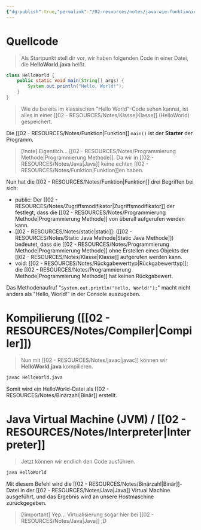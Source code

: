 ```yaml
---
{"dg-publish":true,"permalink":"/02-resources/notes/java-wie-funktioniert-es/","tags":["code/java","informatik/virtualisierung"],"noteIcon":"","updated":"2025-03-19T12:11:04.359+01:00"}
---
```


<style> .container {font-family: sans-serif; text-align: center;} .button-wrapper button {z-index: 1;height: 40px; width: 100px; margin: 10px;padding: 5px;} .excalidraw .App-menu_top .buttonList { display: flex;} .excalidraw-wrapper { height: 800px; margin: 50px; position: relative;} :root[dir="ltr"] .excalidraw .layer-ui__wrapper .zen-mode-transition.App-menu_bottom--transition-left {transform: none;} </style><script src="https://cdn.jsdelivr.net/npm/react@17/umd/react.production.min.js"></script><script src="https://cdn.jsdelivr.net/npm/react-dom@17/umd/react-dom.production.min.js"></script><script type="text/javascript" src="https://cdn.jsdelivr.net/npm/@excalidraw/excalidraw@0/dist/excalidraw.production.min.js"></script><div id="Java_wie_funktioniert_es_2024-10-26_2017.00.excalidraw.md1"></div><script>(function(){const InitialData={"type":"excalidraw","version":2,"source":"https://github.com/zsviczian/obsidian-excalidraw-plugin/releases/tag/2.5.2","elements":[{"type":"ellipse","version":2203,"versionNonce":843266990,"index":"a0","isDeleted":false,"id":"yNFjAyFoa0pBaoJydxNyr","fillStyle":"solid","strokeWidth":1,"strokeStyle":"solid","roughness":0,"opacity":100,"angle":0,"x":-393.4815505608274,"y":-257.81102705309047,"strokeColor":"transparent","backgroundColor":"transparent","width":79.1919142631445,"height":87.62205410618098,"seed":1725785138,"groupIds":["PXvtHvARuXF3rJqCaPevx"],"frameId":null,"roundness":null,"boundElements":[],"updated":1729969671633,"link":null,"locked":false},{"type":"line","version":1244,"versionNonce":33265134,"index":"a1","isDeleted":false,"id":"yKKLGo6pUdqHmVqCrk0pQ","fillStyle":"solid","strokeWidth":1,"strokeStyle":"solid","roughness":0,"opacity":100,"angle":0,"x":-374.69158331882284,"y":-207.41750462819292,"strokeColor":"#495057","backgroundColor":"transparent","width":12.650836320188318,"height":10.170250896057496,"seed":231083506,"groupIds":["5GKK6Ds1dUnbUKtm2hsWR","PXvtHvARuXF3rJqCaPevx"],"frameId":null,"roundness":{"type":2},"boundElements":[],"updated":1729969671633,"link":null,"locked":false,"startBinding":null,"endBinding":null,"lastCommittedPoint":null,"startArrowhead":null,"endArrowhead":null,"points":[[0,0],[4.286140979690572,-2.3372162485070476],[8.409498207887736,-0.09856630824469903],[12.213261648746084,-1.9728195937873352],[12.650836320188318,-10.170250896057496]]},{"type":"line","version":824,"versionNonce":1714333742,"index":"a2","isDeleted":false,"id":"pcrVMbZr02M--dIuMa6T9","fillStyle":"solid","strokeWidth":1,"strokeStyle":"solid","roughness":0,"opacity":100,"angle":0,"x":-340.5517983725855,"y":-178.36508527335437,"strokeColor":"#495057","backgroundColor":"transparent","width":21.54643339796803,"height":14.444444444444343,"seed":762544050,"groupIds":["5GKK6Ds1dUnbUKtm2hsWR","PXvtHvARuXF3rJqCaPevx"],"frameId":null,"roundness":{"type":2},"boundElements":[],"updated":1729969671633,"link":null,"locked":false,"startBinding":null,"endBinding":null,"lastCommittedPoint":null,"startArrowhead":null,"endArrowhead":null,"points":[[0,0],[4.2592592592591245,-3.0092592592591245],[9.135304659498615,-1.3351254480294301],[13.167562724014715,-6.589755077658083],[-1.8518518518530982,-14.444444444444343],[-8.378870673953315,-11.432908318154205]]},{"type":"line","version":1806,"versionNonce":1858433646,"index":"a3","isDeleted":false,"id":"ItC9XOj0DZKERNcbTAAEO","fillStyle":"solid","strokeWidth":2,"strokeStyle":"solid","roughness":0,"opacity":100,"angle":0,"x":-397.71036370231707,"y":-200.81815431337364,"strokeColor":"#495057","backgroundColor":"#ced4da","width":53.451710477793824,"height":36.95026404079046,"seed":1645001074,"groupIds":["fonEkfCevmE0suwyKIXou","ikusVdUThEdEG1DP4aVlf","FutNFdHld9wRfdDhklJgK","5GKK6Ds1dUnbUKtm2hsWR","PXvtHvARuXF3rJqCaPevx"],"frameId":null,"roundness":null,"boundElements":[],"updated":1729969671633,"link":null,"locked":false,"startBinding":null,"endBinding":null,"lastCommittedPoint":null,"startArrowhead":null,"endArrowhead":null,"points":[[0,0],[0.11421566210443146,2.941475505966393],[39.14031821739576,25.662220680908387],[52.95204025206479,15.721398660091626],[53.451710477793824,11.242332820895239],[14.739754753237094,-11.288043359882067],[0,0]]},{"type":"line","version":1307,"versionNonce":1183380654,"index":"a4","isDeleted":false,"id":"-G2yigQt7kWe3kOC6La1p","fillStyle":"solid","strokeWidth":1,"strokeStyle":"solid","roughness":0,"opacity":100,"angle":0,"x":-397.13422940761814,"y":-200.2711144306867,"strokeColor":"#495057","backgroundColor":"#ced4da","width":52.73040807408438,"height":22.437421346334304,"seed":718846770,"groupIds":["fMXGN-CnBAUOwDk_gzsTa","nqIzSHrfBjya24GzHmQVf","kf1qztHAz7SfiJgCwpJ4e","5GKK6Ds1dUnbUKtm2hsWR","PXvtHvARuXF3rJqCaPevx"],"frameId":null,"roundness":null,"boundElements":[],"updated":1729969671633,"link":null,"locked":false,"startBinding":null,"endBinding":null,"lastCommittedPoint":null,"startArrowhead":null,"endArrowhead":null,"points":[[0,0],[38.44304876048511,22.437421346334304],[52.73040807408438,10.447081206101757]]},{"type":"line","version":1231,"versionNonce":1461858030,"index":"a5","isDeleted":false,"id":"WGJylzdRI8wYiPVgdw4gP","fillStyle":"solid","strokeWidth":1,"strokeStyle":"solid","roughness":0,"opacity":100,"angle":0,"x":-358.5590352767955,"y":-174.68985613991154,"strokeColor":"#495057","backgroundColor":"#ced4da","width":0.03132583383842302,"height":2.9953646072644915,"seed":104760562,"groupIds":["zI8VWGrF0biOo6rShiEqt","Nd5Wt33zzmdpeqk3upbmm","xscJZtRa76y1-VXd_rYJ2","5GKK6Ds1dUnbUKtm2hsWR","PXvtHvARuXF3rJqCaPevx"],"frameId":null,"roundness":null,"boundElements":[],"updated":1729969671633,"link":null,"locked":false,"startBinding":null,"endBinding":null,"lastCommittedPoint":null,"startArrowhead":null,"endArrowhead":null,"points":[[0,0],[-0.03132583383842302,-2.9953646072644915]]},{"type":"line","version":650,"versionNonce":1830428974,"index":"a6","isDeleted":false,"id":"5-r_sNy2PzbiNhBNHAn_A","fillStyle":"solid","strokeWidth":1,"strokeStyle":"solid","roughness":0,"opacity":100,"angle":0,"x":-383.5647535009699,"y":-209.10703130328184,"strokeColor":"#495057","backgroundColor":"#495057","width":32.582969029002015,"height":21.222215380825673,"seed":231020210,"groupIds":["5GKK6Ds1dUnbUKtm2hsWR","PXvtHvARuXF3rJqCaPevx"],"frameId":null,"roundness":null,"boundElements":[],"updated":1729969671633,"link":null,"locked":false,"startBinding":null,"endBinding":null,"lastCommittedPoint":null,"startArrowhead":null,"endArrowhead":null,"points":[[0,0],[-10.458715596330876,8.16513761467877],[12.399482790468028,21.222215380825673],[22.12425343267114,12.506619050550398],[0,0]]},{"type":"line","version":854,"versionNonce":1541000046,"index":"a7","isDeleted":false,"id":"WcwliUq2ZVkGCho_ESnUK","fillStyle":"solid","strokeWidth":1,"strokeStyle":"solid","roughness":0,"opacity":100,"angle":0,"x":-360.0842427318954,"y":-195.73001990919593,"strokeColor":"#495057","backgroundColor":"#495057","width":7.375520559826327,"height":5.156962524708888,"seed":303263858,"groupIds":["5GKK6Ds1dUnbUKtm2hsWR","PXvtHvARuXF3rJqCaPevx"],"frameId":null,"roundness":null,"boundElements":[],"updated":1729969671633,"link":null,"locked":false,"startBinding":null,"endBinding":null,"lastCommittedPoint":null,"startArrowhead":null,"endArrowhead":null,"points":[[0,0],[-3.2808014859010655,3.011763381549372],[1.0418305085531756,5.156962524708888],[4.094719073925262,2.3136435444562267],[0,0]]},{"type":"line","version":956,"versionNonce":564800942,"index":"a8","isDeleted":false,"id":"c_PdL09Eqg69y8giwxKvB","fillStyle":"solid","strokeWidth":1,"strokeStyle":"solid","roughness":0,"opacity":100,"angle":0,"x":-354.4466588392785,"y":-192.70988568100793,"strokeColor":"#495057","backgroundColor":"#495057","width":15.227869553114942,"height":12.271056484440578,"seed":921735730,"groupIds":["5GKK6Ds1dUnbUKtm2hsWR","PXvtHvARuXF3rJqCaPevx"],"frameId":null,"roundness":null,"boundElements":[],"updated":1729969671633,"link":null,"locked":false,"startBinding":null,"endBinding":null,"lastCommittedPoint":null,"startArrowhead":null,"endArrowhead":null,"points":[[0,0],[-9.522412224156142,8.582233180207822],[-3.723270162588051,12.271056484440578],[5.705457328958801,3.7230395176111415],[0,0]]},{"type":"line","version":2208,"versionNonce":196364270,"index":"a9","isDeleted":false,"id":"c-SrbUMdr8cMpXPBV5WLU","fillStyle":"solid","strokeWidth":2,"strokeStyle":"solid","roughness":0,"opacity":100,"angle":0,"x":-349.75903829272613,"y":-173.5934270543702,"strokeColor":"#495057","backgroundColor":"#ced4da","width":10.325861900493805,"height":8.12204795062289,"seed":256080882,"groupIds":["FT5Z62Lrw2_nEeAyPZwta","8qfmkCjUW4eiOUzoqXmRZ","7ezfQO_I24QkeMrvPdPUz","5GKK6Ds1dUnbUKtm2hsWR","PXvtHvARuXF3rJqCaPevx"],"frameId":null,"roundness":null,"boundElements":[],"updated":1729969671633,"link":null,"locked":false,"startBinding":null,"endBinding":null,"lastCommittedPoint":null,"startArrowhead":null,"endArrowhead":null,"points":[[0,0],[5.112383161587331,2.155257417460234],[10.325861900493805,-1.9238001260923738],[10.18553212622255,-4.242865965288763],[5.989705433923358,-5.966790533162657],[0,0]]},{"type":"line","version":3137,"versionNonce":1510021678,"index":"aA","isDeleted":false,"id":"OQhEfoaft2aMPpqrycnvT","fillStyle":"solid","strokeWidth":2,"strokeStyle":"solid","roughness":0,"opacity":100,"angle":0,"x":-358.18137273643936,"y":-216.1976715618097,"strokeColor":"#495057","backgroundColor":"#ced4da","width":25.059439418853884,"height":22.532361289552,"seed":957558194,"groupIds":["ksqNP57HHDRbDp3j-aehy","YRtsMEAZr0eINwD5N6Rbx","7Le1U4Q9Rxp-BoLCMtX1V","5_Gi2DSHgkYD3M_aKjOzL","mnFf34jNOPQ-FI7UEzVvt","ixqaBshMuZtSpHWbHFK_v","FMZWKOHFRnsTsmcugvfBg","nduQZGnSKtdae-Hi-m3B7","PXvtHvARuXF3rJqCaPevx"],"frameId":null,"roundness":null,"boundElements":[],"updated":1729969671633,"link":null,"locked":false,"startBinding":null,"endBinding":null,"lastCommittedPoint":null,"startArrowhead":null,"endArrowhead":null,"points":[[0,0],[0.11421566210438161,9.422956987448126],[12.817631894707915,15.935675954361614],[24.559769193124808,7.622238894263049],[25.059439418853884,-1.4864565745628564],[13.57926092607591,-6.5966853351903865],[0,0]]},{"type":"line","version":1919,"versionNonce":1668916334,"index":"aB","isDeleted":false,"id":"2kinHQIo6RiA0-P2GViWH","fillStyle":"solid","strokeWidth":2,"strokeStyle":"solid","roughness":0,"opacity":100,"angle":0,"x":-362.1278473003291,"y":-256.260579057683,"strokeColor":"#495057","backgroundColor":"#ced4da","width":40.037471489083146,"height":51.5348828789688,"seed":2038867826,"groupIds":["CtoUfwbg2_5CP9zHP5hvx","nduQZGnSKtdae-Hi-m3B7","PXvtHvARuXF3rJqCaPevx"],"frameId":null,"roundness":{"type":2},"boundElements":[],"updated":1729969671633,"link":null,"locked":false,"startBinding":null,"endBinding":null,"lastCommittedPoint":null,"startArrowhead":null,"endArrowhead":null,"points":[[0,0],[15.81323992614307,1.5686434234826265],[36.569729553599245,12.773885811519904],[40.037471489083146,28.785616016799395],[38.351254480287025,41.35159842149187],[30.660638644509163,51.5348828789688],[22.92603453893753,47.121393142898796],[3.38057999348257,20.303211324717267],[2.471489084391578,3.7123022338078044]]},{"type":"line","version":2975,"versionNonce":971433646,"index":"aC","isDeleted":false,"id":"eqAaY7HGSdxmFW5irqooY","fillStyle":"solid","strokeWidth":2,"strokeStyle":"solid","roughness":0,"opacity":100,"angle":0,"x":-373.3008051668345,"y":-230.07668136855537,"strokeColor":"#495057","backgroundColor":"#ced4da","width":46.86901140734767,"height":54.3714311178362,"seed":1491396914,"groupIds":["CtoUfwbg2_5CP9zHP5hvx","nduQZGnSKtdae-Hi-m3B7","PXvtHvARuXF3rJqCaPevx"],"frameId":null,"roundness":{"type":2},"boundElements":[],"updated":1729969671633,"link":null,"locked":false,"startBinding":null,"endBinding":null,"lastCommittedPoint":null,"startArrowhead":null,"endArrowhead":null,"points":[[0,0],[4.311701847418056,13.761389868409811],[36.672357030754256,28.290893113945458],[46.4915051662324,19.50728732212292],[46.86901140734767,-7.857569074843923],[37.76870538120877,-16.736013442588842],[13.340736029639045,-26.080538003890744],[1.8028021661685354,-21.15287874969945],[0,0]]},{"type":"line","version":2758,"versionNonce":1307697390,"index":"aD","isDeleted":false,"id":"zhCGmAQmHzUvNGxvSD-ty","fillStyle":"solid","strokeWidth":2,"strokeStyle":"solid","roughness":0,"opacity":100,"angle":0,"x":-370.1189869850165,"y":-230.52205931378867,"strokeColor":"#495057","backgroundColor":"#343a40","width":39.772727272725206,"height":45.505050505050804,"seed":1049948914,"groupIds":["CtoUfwbg2_5CP9zHP5hvx","nduQZGnSKtdae-Hi-m3B7","PXvtHvARuXF3rJqCaPevx"],"frameId":null,"roundness":{"type":2},"boundElements":[],"updated":1729969671633,"link":null,"locked":false,"startBinding":null,"endBinding":null,"lastCommittedPoint":null,"startArrowhead":null,"endArrowhead":null,"points":[[0,0],[3.623737373738095,11.56565656565499],[29.29292929293024,23.58585858585775],[39.64646464646603,18.686868686866546],[39.772727272725206,-5.075757575758416],[31.742424242424477,-14.065656565657264],[11.21212121212102,-21.919191919193054],[1.5151515151524109,-17.777777777778738],[0,0]]},{"type":"rectangle","version":517,"versionNonce":946159410,"index":"aE","isDeleted":false,"id":"aS89FvSlA4lbBGgJa9DDS","fillStyle":"solid","strokeWidth":2,"strokeStyle":"solid","roughness":1,"opacity":100,"angle":0,"x":-345,"y":-330.55824288922156,"strokeColor":"#1e1e1e","backgroundColor":"transparent","width":174.5748502994012,"height":95,"seed":2088133490,"groupIds":[],"frameId":null,"roundness":{"type":3},"boundElements":[{"type":"text","id":"xLZyBGnM"},{"id":"BBYMZalFyS7ttFw6IY6B3","type":"arrow"}],"updated":1729969903646,"link":null,"locked":false},{"type":"text","version":416,"versionNonce":1390604274,"index":"aF","isDeleted":false,"id":"xLZyBGnM","fillStyle":"solid","strokeWidth":2,"strokeStyle":"solid","roughness":1,"opacity":100,"angle":0,"x":-332.588818441608,"y":-325.3486620508982,"strokeColor":"#1e1e1e","backgroundColor":"transparent","width":149.7524871826172,"height":84.5808383233533,"seed":1820021678,"groupIds":[],"frameId":null,"roundness":null,"boundElements":[],"updated":1729969629343,"link":null,"locked":false,"fontSize":13.532934131736527,"fontFamily":5,"text":"public class HelloWorld{\n\n\n\n}","rawText":"public class HelloWorld{\n\n\n\n}","textAlign":"center","verticalAlign":"middle","containerId":"aS89FvSlA4lbBGgJa9DDS","originalText":"public class HelloWorld{\n\n\n\n}","autoResize":true,"lineHeight":1.25},{"type":"text","version":158,"versionNonce":1084498354,"index":"aG","isDeleted":false,"id":"KBJQuIrU","fillStyle":"solid","strokeWidth":2,"strokeStyle":"solid","roughness":1,"opacity":100,"angle":0,"x":-304.4011976047904,"y":-352.2109375,"strokeColor":"#1e1e1e","backgroundColor":"transparent","width":94.91865539550781,"height":16.91616766467066,"seed":1230215794,"groupIds":[],"frameId":null,"roundness":null,"boundElements":[],"updated":1729969629343,"link":null,"locked":false,"fontSize":13.532934131736527,"fontFamily":5,"text":"HelloWorld.java","rawText":"HelloWorld.java","textAlign":"left","verticalAlign":"top","containerId":null,"originalText":"HelloWorld.java","autoResize":true,"lineHeight":1.25},{"type":"rectangle","version":888,"versionNonce":1023449778,"index":"aL","isDeleted":false,"id":"jzFMmNtFQUSLb9gLCeTNb","fillStyle":"solid","strokeWidth":2,"strokeStyle":"solid","roughness":1,"opacity":100,"angle":0,"x":152,"y":-352.2109375,"strokeColor":"#1e1e1e","backgroundColor":"transparent","width":57,"height":85,"seed":1873785518,"groupIds":[],"frameId":null,"roundness":{"type":3},"boundElements":[{"type":"text","id":"eZc9XNM3"},{"id":"BBYMZalFyS7ttFw6IY6B3","type":"arrow"}],"updated":1729969903646,"link":null,"locked":false},{"type":"text","version":619,"versionNonce":583256050,"index":"aM","isDeleted":false,"id":"eZc9XNM3","fillStyle":"solid","strokeWidth":2,"strokeStyle":"solid","roughness":1,"opacity":100,"angle":0,"x":160.2200164794922,"y":-347.2109375,"strokeColor":"#1e1e1e","backgroundColor":"transparent","width":40.559967041015625,"height":75,"seed":970941874,"groupIds":[],"frameId":null,"roundness":null,"boundElements":[],"updated":1729969883436,"link":null,"locked":false,"fontSize":20,"fontFamily":5,"text":"0111\n000\n101","rawText":"0111000101","textAlign":"center","verticalAlign":"middle","containerId":"jzFMmNtFQUSLb9gLCeTNb","originalText":"0111000101","autoResize":true,"lineHeight":1.25},{"type":"text","version":134,"versionNonce":1543022066,"index":"aN","isDeleted":false,"id":"1abA5VX6","fillStyle":"solid","strokeWidth":2,"strokeStyle":"solid","roughness":1,"opacity":100,"angle":0,"x":134,"y":-261.2109375,"strokeColor":"#1e1e1e","backgroundColor":"transparent","width":95.159912109375,"height":50,"seed":910402802,"groupIds":[],"frameId":null,"roundness":null,"boundElements":[{"id":"8YTUKKIpLnRu_TDbI-JyH","type":"arrow"}],"updated":1729970351685,"link":null,"locked":false,"fontSize":20,"fontFamily":5,"text":"HelloWorld\nin Bytes","rawText":"HelloWorld\nin Bytes","textAlign":"center","verticalAlign":"top","containerId":null,"originalText":"HelloWorld\nin Bytes","autoResize":true,"lineHeight":1.25},{"type":"arrow","version":56,"versionNonce":217408686,"index":"aO","isDeleted":false,"id":"BBYMZalFyS7ttFw6IY6B3","fillStyle":"solid","strokeWidth":2,"strokeStyle":"solid","roughness":1,"opacity":100,"angle":0,"x":-161.99999999999994,"y":-279.21093749999994,"strokeColor":"#1e1e1e","backgroundColor":"transparent","width":303.99999999999994,"height":5.000000000000057,"seed":882685102,"groupIds":[],"frameId":null,"roundness":{"type":2},"boundElements":[],"updated":1729970461786,"link":null,"locked":false,"startBinding":{"elementId":"aS89FvSlA4lbBGgJa9DDS","focus":0.11078887361559199,"gap":8.425149700598809,"fixedPoint":null},"endBinding":{"elementId":"jzFMmNtFQUSLb9gLCeTNb","focus":-0.5787177033492823,"gap":10,"fixedPoint":null},"lastCommittedPoint":null,"startArrowhead":null,"endArrowhead":"arrow","points":[[0,0],[303.99999999999994,-5.000000000000057]],"elbowed":false},{"type":"text","version":59,"versionNonce":1218621806,"index":"aP","isDeleted":false,"id":"NQR2UKLK","fillStyle":"solid","strokeWidth":2,"strokeStyle":"solid","roughness":1,"opacity":100,"angle":0,"x":-70,"y":-328.2109375,"strokeColor":"#1e1e1e","backgroundColor":"transparent","width":113.29301452636719,"height":25,"seed":1265507822,"groupIds":[],"frameId":null,"roundness":null,"boundElements":[],"updated":1729969923490,"link":"[[02 - RESOURCES/Notes/javac\|javac]]","locked":false,"fontSize":20,"fontFamily":5,"text":"📍[[02 - RESOURCES/Notes/javac\|javac]]","rawText":"[[02 - RESOURCES/Notes/javac\|javac]]","textAlign":"left","verticalAlign":"top","containerId":null,"originalText":"📍[[02 - RESOURCES/Notes/javac\|javac]]","autoResize":true,"lineHeight":1.25},{"type":"ellipse","version":2202,"versionNonce":108614002,"index":"aQ","isDeleted":false,"id":"s1bf8yLGq5Ud7uwUMxEpU","fillStyle":"solid","strokeWidth":1,"strokeStyle":"solid","roughness":0,"opacity":100,"angle":0,"x":165.5184494391726,"y":75.1889729469095,"strokeColor":"transparent","backgroundColor":"transparent","width":79.1919142631445,"height":87.62205410618098,"seed":207869682,"groupIds":["GBVq1goyrcZkrPfEt3g0u"],"frameId":null,"roundness":null,"boundElements":[{"id":"8YTUKKIpLnRu_TDbI-JyH","type":"arrow"}],"updated":1729970351686,"link":null,"locked":false},{"type":"line","version":1242,"versionNonce":1391165426,"index":"aR","isDeleted":false,"id":"E5fbLZhi2-8d2-_Xze958","fillStyle":"solid","strokeWidth":1,"strokeStyle":"solid","roughness":0,"opacity":100,"angle":0,"x":184.30841668117714,"y":125.58249537180708,"strokeColor":"#495057","backgroundColor":"transparent","width":12.650836320188318,"height":10.170250896057496,"seed":124790962,"groupIds":["oAlT7eDDQ3_Z6qg9LQwiZ","GBVq1goyrcZkrPfEt3g0u"],"frameId":null,"roundness":{"type":2},"boundElements":[],"updated":1729970344042,"link":null,"locked":false,"startBinding":null,"endBinding":null,"lastCommittedPoint":null,"startArrowhead":null,"endArrowhead":null,"points":[[0,0],[4.286140979690572,-2.3372162485070476],[8.409498207887736,-0.09856630824469903],[12.213261648746084,-1.9728195937873352],[12.650836320188318,-10.170250896057496]]},{"type":"line","version":822,"versionNonce":1360703922,"index":"aS","isDeleted":false,"id":"2W4ljCoN9bogrBOJeOtEP","fillStyle":"solid","strokeWidth":1,"strokeStyle":"solid","roughness":0,"opacity":100,"angle":0,"x":218.44820162741448,"y":154.63491472664563,"strokeColor":"#495057","backgroundColor":"transparent","width":21.54643339796803,"height":14.444444444444343,"seed":143409778,"groupIds":["oAlT7eDDQ3_Z6qg9LQwiZ","GBVq1goyrcZkrPfEt3g0u"],"frameId":null,"roundness":{"type":2},"boundElements":[],"updated":1729970344042,"link":null,"locked":false,"startBinding":null,"endBinding":null,"lastCommittedPoint":null,"startArrowhead":null,"endArrowhead":null,"points":[[0,0],[4.2592592592591245,-3.0092592592591245],[9.135304659498615,-1.3351254480294301],[13.167562724014715,-6.589755077658083],[-1.8518518518530982,-14.444444444444343],[-8.378870673953315,-11.432908318154205]]},{"type":"line","version":1804,"versionNonce":771599218,"index":"aT","isDeleted":false,"id":"zzRvtOvQclLD_9cStOTBW","fillStyle":"solid","strokeWidth":2,"strokeStyle":"solid","roughness":0,"opacity":100,"angle":0,"x":161.2896362976829,"y":132.18184568662636,"strokeColor":"#495057","backgroundColor":"#ced4da","width":53.451710477793824,"height":36.95026404079046,"seed":1249846322,"groupIds":["FBBuCn8_7X2Hz6GNAlVbS","pKE1tiqSyOxqOSIKtemMQ","rx3nRowqSDTBn4CvG2cvY","oAlT7eDDQ3_Z6qg9LQwiZ","GBVq1goyrcZkrPfEt3g0u"],"frameId":null,"roundness":null,"boundElements":[],"updated":1729970344042,"link":null,"locked":false,"startBinding":null,"endBinding":null,"lastCommittedPoint":null,"startArrowhead":null,"endArrowhead":null,"points":[[0,0],[0.11421566210443146,2.941475505966393],[39.14031821739576,25.662220680908387],[52.95204025206479,15.721398660091626],[53.451710477793824,11.242332820895239],[14.739754753237094,-11.288043359882067],[0,0]]},{"type":"line","version":1305,"versionNonce":1876651314,"index":"aU","isDeleted":false,"id":"zIlS4FpGphrw--NVvvahJ","fillStyle":"solid","strokeWidth":1,"strokeStyle":"solid","roughness":0,"opacity":100,"angle":0,"x":161.86577059238184,"y":132.7288855693133,"strokeColor":"#495057","backgroundColor":"#ced4da","width":52.73040807408438,"height":22.437421346334304,"seed":389008882,"groupIds":["3Fe_ldHhEviLYtAOiIsiw","l_MgPxmvk28OIpB-eUfp-","09s8FsD4I7LZZ2Edzsxve","oAlT7eDDQ3_Z6qg9LQwiZ","GBVq1goyrcZkrPfEt3g0u"],"frameId":null,"roundness":null,"boundElements":[],"updated":1729970344042,"link":null,"locked":false,"startBinding":null,"endBinding":null,"lastCommittedPoint":null,"startArrowhead":null,"endArrowhead":null,"points":[[0,0],[38.44304876048511,22.437421346334304],[52.73040807408438,10.447081206101757]]},{"type":"line","version":1229,"versionNonce":1008400114,"index":"aV","isDeleted":false,"id":"uwmoi6PmQjk2sqjcMHkar","fillStyle":"solid","strokeWidth":1,"strokeStyle":"solid","roughness":0,"opacity":100,"angle":0,"x":200.44096472320447,"y":158.31014386008846,"strokeColor":"#495057","backgroundColor":"#ced4da","width":0.03132583383842302,"height":2.9953646072644915,"seed":1671774130,"groupIds":["tytV1KWWO7bcOjNVD1iBJ","Lbf3FU8exIsPXMutZmeLc","prkT5kqwh0ZVUwo4cbRwP","oAlT7eDDQ3_Z6qg9LQwiZ","GBVq1goyrcZkrPfEt3g0u"],"frameId":null,"roundness":null,"boundElements":[],"updated":1729970344042,"link":null,"locked":false,"startBinding":null,"endBinding":null,"lastCommittedPoint":null,"startArrowhead":null,"endArrowhead":null,"points":[[0,0],[-0.03132583383842302,-2.9953646072644915]]},{"type":"line","version":648,"versionNonce":1933789362,"index":"aW","isDeleted":false,"id":"FNXT9tzGgWP-qcAs9jjG7","fillStyle":"solid","strokeWidth":1,"strokeStyle":"solid","roughness":0,"opacity":100,"angle":0,"x":175.43524649903006,"y":123.89296869671816,"strokeColor":"#495057","backgroundColor":"#495057","width":32.582969029002015,"height":21.222215380825673,"seed":1812363634,"groupIds":["oAlT7eDDQ3_Z6qg9LQwiZ","GBVq1goyrcZkrPfEt3g0u"],"frameId":null,"roundness":null,"boundElements":[],"updated":1729970344042,"link":null,"locked":false,"startBinding":null,"endBinding":null,"lastCommittedPoint":null,"startArrowhead":null,"endArrowhead":null,"points":[[0,0],[-10.458715596330876,8.16513761467877],[12.399482790468028,21.222215380825673],[22.12425343267114,12.506619050550398],[0,0]]},{"type":"line","version":852,"versionNonce":1291543154,"index":"aX","isDeleted":false,"id":"-rNEiz80X7ppZ-ydsKeYd","fillStyle":"solid","strokeWidth":1,"strokeStyle":"solid","roughness":0,"opacity":100,"angle":0,"x":198.91575726810456,"y":137.26998009080407,"strokeColor":"#495057","backgroundColor":"#495057","width":7.375520559826327,"height":5.156962524708888,"seed":1335524146,"groupIds":["oAlT7eDDQ3_Z6qg9LQwiZ","GBVq1goyrcZkrPfEt3g0u"],"frameId":null,"roundness":null,"boundElements":[],"updated":1729970344042,"link":null,"locked":false,"startBinding":null,"endBinding":null,"lastCommittedPoint":null,"startArrowhead":null,"endArrowhead":null,"points":[[0,0],[-3.2808014859010655,3.011763381549372],[1.0418305085531756,5.156962524708888],[4.094719073925262,2.3136435444562267],[0,0]]},{"type":"line","version":954,"versionNonce":1946829874,"index":"aY","isDeleted":false,"id":"bNFqm6OR4vMclWbxP1hJ1","fillStyle":"solid","strokeWidth":1,"strokeStyle":"solid","roughness":0,"opacity":100,"angle":0,"x":204.5533411607215,"y":140.29011431899207,"strokeColor":"#495057","backgroundColor":"#495057","width":15.227869553114942,"height":12.271056484440578,"seed":751322354,"groupIds":["oAlT7eDDQ3_Z6qg9LQwiZ","GBVq1goyrcZkrPfEt3g0u"],"frameId":null,"roundness":null,"boundElements":[],"updated":1729970344042,"link":null,"locked":false,"startBinding":null,"endBinding":null,"lastCommittedPoint":null,"startArrowhead":null,"endArrowhead":null,"points":[[0,0],[-9.522412224156142,8.582233180207822],[-3.723270162588051,12.271056484440578],[5.705457328958801,3.7230395176111415],[0,0]]},{"type":"line","version":2206,"versionNonce":576122354,"index":"aZ","isDeleted":false,"id":"SujuqWhbfxJkrbqpqxWt2","fillStyle":"solid","strokeWidth":2,"strokeStyle":"solid","roughness":0,"opacity":100,"angle":0,"x":209.24096170727384,"y":159.4065729456298,"strokeColor":"#495057","backgroundColor":"#ced4da","width":10.325861900493805,"height":8.12204795062289,"seed":1024906930,"groupIds":["GElAM4Qh28f1oYHS3viBc","fBltNewUQoAkmFOP0pkVN","TJMtW8ao2S8OCndwZ6qsJ","oAlT7eDDQ3_Z6qg9LQwiZ","GBVq1goyrcZkrPfEt3g0u"],"frameId":null,"roundness":null,"boundElements":[],"updated":1729970344042,"link":null,"locked":false,"startBinding":null,"endBinding":null,"lastCommittedPoint":null,"startArrowhead":null,"endArrowhead":null,"points":[[0,0],[5.112383161587331,2.155257417460234],[10.325861900493805,-1.9238001260923738],[10.18553212622255,-4.242865965288763],[5.989705433923358,-5.966790533162657],[0,0]]},{"type":"line","version":3135,"versionNonce":1021861810,"index":"aa","isDeleted":false,"id":"xo7a1nG0IzJ_MTYCmrGk2","fillStyle":"solid","strokeWidth":2,"strokeStyle":"solid","roughness":0,"opacity":100,"angle":0,"x":200.81862726356061,"y":116.8023284381903,"strokeColor":"#495057","backgroundColor":"#ced4da","width":25.059439418853884,"height":22.532361289552,"seed":1898786930,"groupIds":["bHLcmjWpTtOYZf6FPdYER","7Y-LqfizakrVm6l92K4_H","xB1M5ZAHB4keLsGEYClNg","EN3LBaz_ZYx6ERGWUiS4R","jputriXk06mF1h3BGqVjB","Q4PpPNCptHPkJaifkyn66","jtw13qM7zVq9yqUbstGv1","XpZpPWrDBz5lxlU8WTqSQ","GBVq1goyrcZkrPfEt3g0u"],"frameId":null,"roundness":null,"boundElements":[],"updated":1729970344042,"link":null,"locked":false,"startBinding":null,"endBinding":null,"lastCommittedPoint":null,"startArrowhead":null,"endArrowhead":null,"points":[[0,0],[0.11421566210438161,9.422956987448126],[12.817631894707915,15.935675954361614],[24.559769193124808,7.622238894263049],[25.059439418853884,-1.4864565745628564],[13.57926092607591,-6.5966853351903865],[0,0]]},{"type":"line","version":1917,"versionNonce":1877318002,"index":"ab","isDeleted":false,"id":"O9bNaduGyCVoJ3xWQGz_W","fillStyle":"solid","strokeWidth":2,"strokeStyle":"solid","roughness":0,"opacity":100,"angle":0,"x":196.87215269967086,"y":76.73942094231697,"strokeColor":"#495057","backgroundColor":"#ced4da","width":40.037471489083146,"height":51.5348828789688,"seed":215110194,"groupIds":["yxXaI0UTcXhD4x10IQ-fn","XpZpPWrDBz5lxlU8WTqSQ","GBVq1goyrcZkrPfEt3g0u"],"frameId":null,"roundness":{"type":2},"boundElements":[],"updated":1729970344042,"link":null,"locked":false,"startBinding":null,"endBinding":null,"lastCommittedPoint":null,"startArrowhead":null,"endArrowhead":null,"points":[[0,0],[15.81323992614307,1.5686434234826265],[36.569729553599245,12.773885811519904],[40.037471489083146,28.785616016799395],[38.351254480287025,41.35159842149187],[30.660638644509163,51.5348828789688],[22.92603453893753,47.121393142898796],[3.38057999348257,20.303211324717267],[2.471489084391578,3.7123022338078044]]},{"type":"line","version":2973,"versionNonce":1251318578,"index":"ac","isDeleted":false,"id":"ZWrB1ERNgn4HiKUj00LmX","fillStyle":"solid","strokeWidth":2,"strokeStyle":"solid","roughness":0,"opacity":100,"angle":0,"x":185.69919483316548,"y":102.92331863144463,"strokeColor":"#495057","backgroundColor":"#ced4da","width":46.86901140734767,"height":54.3714311178362,"seed":1122843634,"groupIds":["yxXaI0UTcXhD4x10IQ-fn","XpZpPWrDBz5lxlU8WTqSQ","GBVq1goyrcZkrPfEt3g0u"],"frameId":null,"roundness":{"type":2},"boundElements":[],"updated":1729970344042,"link":null,"locked":false,"startBinding":null,"endBinding":null,"lastCommittedPoint":null,"startArrowhead":null,"endArrowhead":null,"points":[[0,0],[4.311701847418056,13.761389868409811],[36.672357030754256,28.290893113945458],[46.4915051662324,19.50728732212292],[46.86901140734767,-7.857569074843923],[37.76870538120877,-16.736013442588842],[13.340736029639045,-26.080538003890744],[1.8028021661685354,-21.15287874969945],[0,0]]},{"type":"line","version":2756,"versionNonce":1532978418,"index":"ad","isDeleted":false,"id":"cZeu_gYFzvv7QbaqUEkb6","fillStyle":"solid","strokeWidth":2,"strokeStyle":"solid","roughness":0,"opacity":100,"angle":0,"x":188.8810130149835,"y":102.47794068621133,"strokeColor":"#495057","backgroundColor":"#343a40","width":39.772727272725206,"height":45.505050505050804,"seed":1367666098,"groupIds":["yxXaI0UTcXhD4x10IQ-fn","XpZpPWrDBz5lxlU8WTqSQ","GBVq1goyrcZkrPfEt3g0u"],"frameId":null,"roundness":{"type":2},"boundElements":[],"updated":1729970344042,"link":null,"locked":false,"startBinding":null,"endBinding":null,"lastCommittedPoint":null,"startArrowhead":null,"endArrowhead":null,"points":[[0,0],[3.623737373738095,11.56565656565499],[29.29292929293024,23.58585858585775],[39.64646464646603,18.686868686866546],[39.772727272725206,-5.075757575758416],[31.742424242424477,-14.065656565657264],[11.21212121212102,-21.919191919193054],[1.5151515151524109,-17.777777777778738],[0,0]]},{"type":"rectangle","version":138,"versionNonce":1271527090,"index":"b09","isDeleted":false,"id":"0Dz7d46MIavQoEPAXE1Ve","fillStyle":"solid","strokeWidth":2,"strokeStyle":"solid","roughness":1,"opacity":100,"angle":0,"x":232,"y":15.7890625,"strokeColor":"#1e1e1e","backgroundColor":"transparent","width":188,"height":82,"seed":1151636014,"groupIds":[],"frameId":null,"roundness":{"type":3},"boundElements":[{"type":"text","id":"QFmmlmkk"}],"updated":1729970344042,"link":null,"locked":false},{"type":"text","version":117,"versionNonce":2088521842,"index":"b0A","isDeleted":false,"id":"QFmmlmkk","fillStyle":"solid","strokeWidth":2,"strokeStyle":"solid","roughness":1,"opacity":100,"angle":0,"x":237,"y":20.7890625,"strokeColor":"#1e1e1e","backgroundColor":"transparent","width":91.64814758300781,"height":20,"seed":2056669170,"groupIds":[],"frameId":null,"roundness":null,"boundElements":[],"updated":1729970344042,"link":null,"locked":false,"fontSize":16,"fontFamily":5,"text":">Hello World","rawText":">Hello World","textAlign":"left","verticalAlign":"top","containerId":"0Dz7d46MIavQoEPAXE1Ve","originalText":">Hello World","autoResize":true,"lineHeight":1.25},{"type":"arrow","version":48,"versionNonce":1234376626,"index":"b0B","isDeleted":false,"id":"8YTUKKIpLnRu_TDbI-JyH","fillStyle":"solid","strokeWidth":2,"strokeStyle":"solid","roughness":1,"opacity":100,"angle":0,"x":184,"y":-200.2109375,"strokeColor":"#1e1e1e","backgroundColor":"transparent","width":6,"height":267,"seed":825197038,"groupIds":[],"frameId":null,"roundness":{"type":2},"boundElements":[],"updated":1729970351686,"link":null,"locked":false,"startBinding":{"elementId":"1abA5VX6","focus":-0.03346482115524191,"gap":11,"fixedPoint":null},"endBinding":{"elementId":"s1bf8yLGq5Ud7uwUMxEpU","focus":-0.35197582582621256,"gap":10.903994480061222,"fixedPoint":null},"lastCommittedPoint":null,"startArrowhead":null,"endArrowhead":"arrow","points":[[0,0],[6,267]],"elbowed":false},{"type":"text","version":39,"versionNonce":218405810,"index":"b0D","isDeleted":false,"id":"tuQQu5FN","fillStyle":"solid","strokeWidth":2,"strokeStyle":"solid","roughness":1,"opacity":100,"angle":0,"x":208,"y":-103.7109375,"strokeColor":"#1e1e1e","backgroundColor":"transparent","width":102.2530517578125,"height":25,"seed":1374859122,"groupIds":[],"frameId":null,"roundness":null,"boundElements":[],"updated":1729970413983,"link":"[[02 - RESOURCES/Notes/JVM\|JVM]]","locked":false,"fontSize":20,"fontFamily":5,"text":"📍[[02 - RESOURCES/Notes/JVM\|JVM]]","rawText":"[[02 - RESOURCES/Notes/JVM\|JVM]]","textAlign":"left","verticalAlign":"top","containerId":null,"originalText":"📍[[02 - RESOURCES/Notes/JVM\|JVM]]","autoResize":true,"lineHeight":1.25}],"appState":{"theme":"dark","viewBackgroundColor":"#ffffff","currentItemStrokeColor":"#1e1e1e","currentItemBackgroundColor":"transparent","currentItemFillStyle":"solid","currentItemStrokeWidth":2,"currentItemStrokeStyle":"solid","currentItemRoughness":1,"currentItemOpacity":100,"currentItemFontFamily":5,"currentItemFontSize":20,"currentItemTextAlign":"left","currentItemStartArrowhead":null,"currentItemEndArrowhead":"arrow","currentItemArrowType":"round","scrollX":419.22918488786075,"scrollY":495.2577747316487,"zoom":{"value":1.432475},"currentItemRoundness":"round","gridSize":20,"gridStep":5,"gridModeEnabled":false,"gridColor":{"Bold":"rgba(217, 217, 217, 0.5)","Regular":"rgba(230, 230, 230, 0.5)"},"currentStrokeOptions":null,"frameRendering":{"enabled":true,"clip":true,"name":true,"outline":true},"objectsSnapModeEnabled":false,"activeTool":{"type":"selection","customType":null,"locked":false,"lastActiveTool":null}},"files":{}};InitialData.scrollToContent=true;App=()=>{const e=React.useRef(null),t=React.useRef(null),[n,i]=React.useState({width:void 0,height:void 0});return React.useEffect(()=>{i({width:t.current.getBoundingClientRect().width,height:t.current.getBoundingClientRect().height});const e=()=>{i({width:t.current.getBoundingClientRect().width,height:t.current.getBoundingClientRect().height})};return window.addEventListener("resize",e),()=>window.removeEventListener("resize",e)},[t]),React.createElement(React.Fragment,null,React.createElement("div",{className:"excalidraw-wrapper",ref:t},React.createElement(ExcalidrawLib.Excalidraw,{ref:e,width:n.width,height:n.height,initialData:InitialData,viewModeEnabled:!0,zenModeEnabled:!0,gridModeEnabled:!1})))},excalidrawWrapper=document.getElementById("Java_wie_funktioniert_es_2024-10-26_2017.00.excalidraw.md1");ReactDOM.render(React.createElement(App),excalidrawWrapper);})();</script>

# Quellcode
> Als Startpunkt stell dir vor, wir haben folgenden Code in einer Datei, die **HelloWorld.java** heißt.

```java
class HelloWorld {
    public static void main(String[] args) {
        System.out.println("Hello, World!"); 
    }
}
```

>Wie du bereits im klassischen "Hello World"-Code sehen kannst, ist alles in einer [[02 - RESOURCES/Notes/Klasse\|Klasse]] (HelloWorld) gespeichert.

Die [[02 - RESOURCES/Notes/Funktion\|Funktion]] `main()` ist der **Starter** der Programm.
>[!note] Eigentlich... [[02 - RESOURCES/Notes/Programmierung Methode\|Programmierung Methode]]. Da wir in [[02 - RESOURCES/Notes/Java\|Java]] keine  echten [[02 - RESOURCES/Notes/Funktion\|Funktion]]en haben.

Nun hat die [[02 - RESOURCES/Notes/Funktion\|Funktion]] drei Begriffen bei sich:
- public: Der [[02 - RESOURCES/Notes/Zugriffsmodifikator\|Zugriffsmodifikator]] der festlegt, dass die [[02 - RESOURCES/Notes/Programmierung Methode\|Programmierung Methode]] von überall aufgerufen werden kann.
- [[02 - RESOURCES/Notes/static\|static]]: ([[02 - RESOURCES/Notes/Static Java Methode\|Static Java Methode]]) bedeutet, dass die [[02 - RESOURCES/Notes/Programmierung Methode\|Programmierung Methode]] ohne Erstellen eines Objekts der [[02 - RESOURCES/Notes/Klasse\|Klasse]] aufgerufen werden kann.
- void: [[02 - RESOURCES/Notes/Rückgabewerttyp\|Rückgabewerttyp]]; die [[02 - RESOURCES/Notes/Programmierung Methode\|Programmierung Methode]] hat keinen Rückgabewert.

Das Methodenaufruf "`System.out.println("Hello, World!");`" macht nicht anders als "Hello, World!" in der Console auszugeben.

# Kompilierung ([[02 - RESOURCES/Notes/Compiler\|Compiler]])
>Nun mit [[02 - RESOURCES/Notes/javac\|javac]] können wir **HelloWorld.java** kompilieren.

```bash
javac HelloWorld.java
```

Somit wird ein HelloWorld-Datei als [[02 - RESOURCES/Notes/Binärzahl\|Binär]] erstellt.

# Java Virtual Machine (JVM) / [[02 - RESOURCES/Notes/Interpreter\|Interpreter]]
>Jetzt können wir endlich den Code ausführen.

```bash
java HelloWorld
```

Mit diesem Befehl wird die [[02 - RESOURCES/Notes/Binärzahl\|Binär]]-Datei in der [[02 - RESOURCES/Notes/Java\|Java]] Virtual Machine ausgeführt, und das Ergebnis wird an unsere Hostmaschine zurückgegeben.

>[!important] Yep... Virtualisierung sogar hier bei [[02 - RESOURCES/Notes/Java\|Java]] ;D